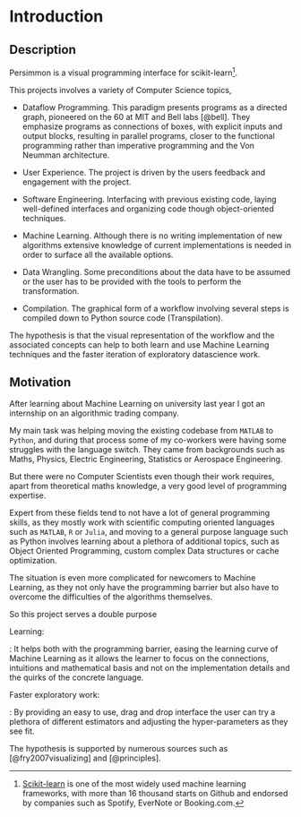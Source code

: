 Introduction
============


Description
-----------
Persimmon is a visual programming interface for scikit-learn[^skl].

This projects involves a variety of Computer Science topics,

* Dataflow Programming. This paradigm presents programs as a directed graph,
    pioneered on the 60 at MIT and Bell labs [@bell]. They emphasize programs
    as connections of boxes, with explicit inputs and output blocks, resulting
    in parallel programs, closer to the functional programming rather than
    imperative programming and the Von Neumman architecture.

* User Experience. The project is driven by the users feedback and engagement
    with the project.

* Software Engineering. Interfacing with previous existing code, laying
    well-defined interfaces and organizing code though object-oriented
    techniques.

* Machine Learning. Although there is no writing implementation of new
    algorithms extensive knowledge of current implementations is needed in
    order to surface all the available options.

* Data Wrangling. Some preconditions about the data have to be assumed or
    the user has to be provided with the tools to perform the transformation.

* Compilation. The graphical form of a workflow involving several steps is
    compiled down to Python source code (Transpilation).

The hypothesis is that the visual representation of the workflow and the
associated concepts can help to both learn and use Machine Learning techniques
and the faster iteration of exploratory datascience work.


Motivation
----------
After learning about Machine Learning on university last year I got an
internship on an algorithmic trading company.

My main task was helping moving the existing codebase from `MATLAB` to
`Python`, and during that process some of my co-workers were having
some struggles with the language switch. They came from backgrounds such as
Maths, Physics, Electric Engineering, Statistics or Aerospace Engineering.

But there were no Computer Scientists even though their work requires, apart
from theoretical maths knowledge, a very good level of programming expertise.

Expert from these fields tend to not have a lot of general programming skills,
as they mostly work with scientific computing oriented languages such as
`MATLAB`, `R` or `Julia`, and moving to a general purpose language such as
Python involves learning about a plethora of additional topics, such as Object
Oriented Programming, custom complex Data structures or cache optimization.

The situation is even more complicated for newcomers to Machine Learning, as
they not only have the programming barrier but also have to overcome the
difficulties of the algorithms themselves.

So this project serves a double purpose

Learning:

:   It helps both with the programming barrier, easing the learning curve of
    Machine Learning as it allows the learner to focus on the connections,
    intuitions and mathematical basis and not on the implementation details
    and the quirks of the concrete language.

Faster exploratory work:

:    By providing an easy to use, drag and drop interface the user can try a
     plethora of different estimators and adjusting the hyper-parameters as
     they see fit.

<!-- Justify these sources. -->
The hypothesis is supported by numerous sources such as [@fry2007visualizing]
and [@principles].


[^skl]: [Scikit-learn](http://scikit-learn.org/) is one of the most widely used
        machine learning frameworks, with more than 16 thousand starts on Github
        and endorsed by companies such as Spotify, EverNote or Booking.com.
